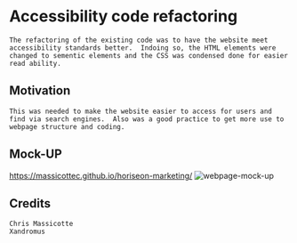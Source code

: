 # Accessibility code refactoring

    The refactoring of the existing code was to have the website meet accessibility standards better.  Indoing so, the HTML elements were changed to sementic elements and the CSS was condensed done for easier read ability.

## Motivation

    This was needed to make the website easier to access for users and find via search engines.  Also was a good practice to get more use to webpage structure and coding.

## Mock-UP

https://massicottec.github.io/horiseon-marketing/
![webpage-mock-up](https://github.com/massicottec/horiseon-marketing/blob/main/assets/images/horiseon-readme.png?raw=true)
  
## Credits

    Chris Massicotte
    Xandromus
